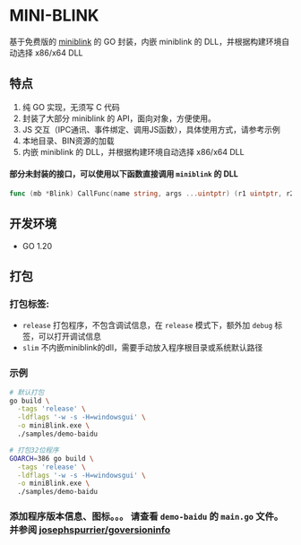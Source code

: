 # MINI-BLINK

基于免费版的 [miniblink](https://miniblink.net/) 的 GO 封装，内嵌 miniblink 的 DLL，并根据构建环境自动选择 x86/x64 DLL

## 特点
1. 纯 GO 实现，无须写 C 代码
2. 封装了大部分 miniblink 的 API，面向对象，方便使用。
3. JS 交互（IPC通讯、事件绑定、调用JS函数），具体使用方式，请参考示例
4. 本地目录、BIN资源的加载
5. 内嵌 miniblink 的 DLL，并根据构建环境自动选择 x86/x64 DLL


#### 部分未封装的接口，可以使用以下函数直接调用 `miniblink` 的 DLL
```go
func (mb *Blink) CallFunc(name string, args ...uintptr) (r1 uintptr, r2 uintptr, err error)
```

## 开发环境
- GO 1.20


## 打包

### 打包标签:
- `release` 打包程序，不包含调试信息，在 `release` 模式下，额外加 `debug` 标签，可以打开调试信息
- `slim` 不内嵌miniblink的dll，需要手动放入程序根目录或系统默认路径

### 示例
```bash
# 默认打包
go build \
  -tags 'release' \
  -ldflags '-w -s -H=windowsgui' \
  -o miniBlink.exe \
  ./samples/demo-baidu

# 打包32位程序
GOARCH=386 go build \
  -tags 'release' \
  -ldflags '-w -s -H=windowsgui' \
  -o miniBlink.exe \
  ./samples/demo-baidu

```

### 添加程序版本信息、图标。。。 请查看 `demo-baidu` 的 `main.go` 文件。并参阅 [josephspurrier/goversioninfo](https://github.com/josephspurrier/goversioninfo)
